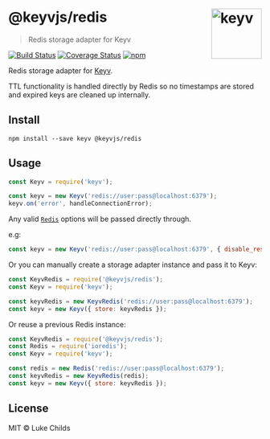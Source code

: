 # @keyvjs/redis [<img width="100" align="right" src="https://raw.githubusercontent.com/keyvjs/keyv/master/media/logo.svg?sanitize=true" alt="keyv">](https://github.com/keyvjs/keyv)

> Redis storage adapter for Keyv

[![Build Status](https://travis-ci.com/keyvjs/redis.svg?branch=master)](https://travis-ci.com/keyvjs/redis)
[![Coverage Status](https://coveralls.io/repos/github/keyvjs/redis/badge.svg?branch=master)](https://coveralls.io/github/keyvjs/redis?branch=master)
[![npm](https://img.shields.io/npm/v/@keyvjs/redis.svg)](https://www.npmjs.com/package/@keyvjs/redis)

Redis storage adapter for [Keyv](https://github.com/keyvjs/keyv).

TTL functionality is handled directly by Redis so no timestamps are stored and expired keys are cleaned up internally.

## Install

```shell
npm install --save keyv @keyvjs/redis
```

## Usage

```js
const Keyv = require('keyv');

const keyv = new Keyv('redis://user:pass@localhost:6379');
keyv.on('error', handleConnectionError);
```

Any valid [`Redis`](https://github.com/luin/ioredis#connect-to-redis) options will be passed directly through.

e.g:

```js
const keyv = new Keyv('redis://user:pass@localhost:6379', { disable_resubscribing: true });
```

Or you can manually create a storage adapter instance and pass it to Keyv:

```js
const KeyvRedis = require('@keyvjs/redis');
const Keyv = require('keyv');

const keyvRedis = new KeyvRedis('redis://user:pass@localhost:6379');
const keyv = new Keyv({ store: keyvRedis });
```

Or reuse a previous Redis instance:

```js
const KeyvRedis = require('@keyvjs/redis');
const Redis = require('ioredis');
const Keyv = require('keyv');

const redis = new Redis('redis://user:pass@localhost:6379');
const keyvRedis = new KeyvRedis(redis);
const keyv = new Keyv({ store: keyvRedis });
```

## License

MIT © Luke Childs
